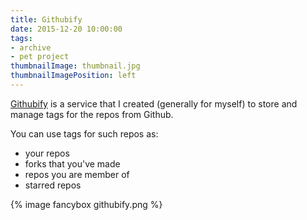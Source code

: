 ```yaml
---
title: Githubify
date: 2015-12-20 10:00:00
tags:
- archive
- pet project
thumbnailImage: thumbnail.jpg
thumbnailImagePosition: left
---
```


[Githubify](https://githubify.sacret.ru/) is a service that I created (generally for myself) to store and manage tags for the repos from Github.
<!-- more -->
You can use tags for such repos as:
* your repos
* forks that you've made
* repos you are member of
* starred repos

{% image fancybox githubify.png %}
